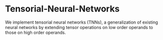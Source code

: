 # Tensorial-Neural-Networks
We implement tensorial neural networks (TNNs), a generalization of existing neural networks by extending tensor operations on low order operands to those on high order operands. 
